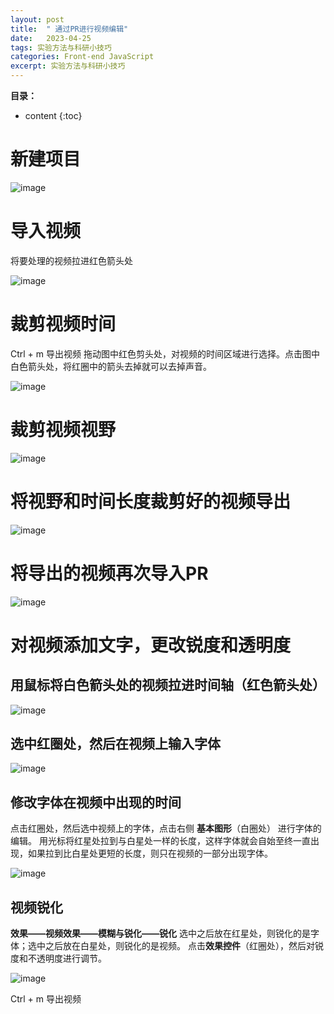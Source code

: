 ```yaml
---
layout: post
title:  " 通过PR进行视频编辑"
date:   2023-04-25
tags: 实验方法与科研小技巧
categories: Front-end JavaScript
excerpt: 实验方法与科研小技巧
---
```



**目录：**

* content
{:toc}

# 新建项目

![image](https://user-images.githubusercontent.com/61654690/234164151-e65b3a02-1317-42e0-9f61-07105f581b63.png)

# 导入视频

将要处理的视频拉进红色箭头处

![image](https://user-images.githubusercontent.com/61654690/234164227-22b71ab0-4b68-48db-afd4-d44595418362.png)

# 裁剪视频时间

Ctrl + m 导出视频
拖动图中红色剪头处，对视频的时间区域进行选择。点击图中白色箭头处，将红圈中的箭头去掉就可以去掉声音。

![image](https://user-images.githubusercontent.com/61654690/234164585-79c24855-10cb-4aed-bbb7-4d90129bed59.png)

# 裁剪视频视野

![image](https://user-images.githubusercontent.com/61654690/234164629-acdfa1cd-b4b9-4ad0-a3dc-1972cb3726f7.png)

# 将视野和时间长度裁剪好的视频导出

![image](https://user-images.githubusercontent.com/61654690/234164756-519119ce-66e9-45d1-9428-e473e0eb11a7.png)

# 将导出的视频再次导入PR

![image](https://user-images.githubusercontent.com/61654690/234164883-f1ff2e3d-ef28-4611-9c58-9330655c7cc7.png)

# 对视频添加文字，更改锐度和透明度

## 用鼠标将白色箭头处的视频拉进时间轴（红色箭头处）

![image](https://user-images.githubusercontent.com/61654690/234164968-30d248d6-353c-44b1-9b83-82ddfd93744e.png)

## 选中红圈处，然后在视频上输入字体

![image](https://user-images.githubusercontent.com/61654690/234165223-f645e32b-0e15-4cac-ba96-ac10b28a370f.png)

## 修改字体在视频中出现的时间

点击红圈处，然后选中视频上的字体，点击右侧 **基本图形**（白圈处） 进行字体的编辑。
用光标将红星处拉到与白星处一样的长度，这样字体就会自始至终一直出现，如果拉到比白星处更短的长度，则只在视频的一部分出现字体。

![image](https://user-images.githubusercontent.com/61654690/234165283-dfdb6ee6-2a04-47e3-a636-0e41ac29f187.png)

## 视频锐化

**效果——视频效果——模糊与锐化——锐化**
选中之后放在红星处，则锐化的是字体；选中之后放在白星处，则锐化的是视频。
点击**效果控件**（红圈处），然后对锐度和不透明度进行调节。

![image](https://user-images.githubusercontent.com/61654690/234165428-c32536e9-d60e-4645-a765-fd9f3f4058ae.png)

Ctrl + m 导出视频
